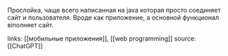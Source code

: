Прослойка, чаще всего написанная на java которая просто соединяет сайт и пользователя. Вроде как приложение, а основной функционал віполняет сайт.

links: [[мобильные приложения]], [[web programming]]
source: [[ChatGPT]]